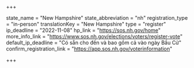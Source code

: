 +++

state_name = "New Hampshire"
state_abbreviation = "nh"
registration_type = "in-person"
translationKey = "New Hampshire"
type = "register"
ip_deadline = "2022-11-08"
hp_link = "https://sos.nh.gov/home"
more_info_link = "https://www.sos.nh.gov/elections/voters/register-vote"
default_ip_deadline = "Có sẵn cho đến và bao gồm cả vào ngày Bầu Cử"
confirm_registration_link = "https://app.sos.nh.gov/voterinformation"

+++